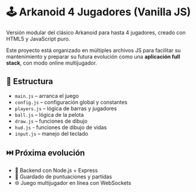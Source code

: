 # 🕹️ Arkanoid 4 Jugadores (Vanilla JS)

Versión modular del clásico Arkanoid para hasta 4 jugadores, creado con HTML5 y JavaScript puro. 

Este proyecto está organizado en múltiples archivos JS para facilitar su mantenimiento y preparar su futura evolución como una **aplicación full stack**, con modo online multijugador.

## 📁 Estructura

- `main.js` – arranca el juego
- `config.js` – configuración global y constantes
- `players.js` – lógica de barras y jugadores
- `ball.js` – lógica de la pelota
- `draw.js` – funciones de dibujo
- `hud.js` - funciones de dibujo de vidas
- `input.js` – manejo del teclado

## ⏭️ Próxima evolución

- 🧠 Backend con Node.js + Express
- 💾 Guardado de puntuaciones y partidas
- 🌐 Juego multijugador en línea con WebSockets
